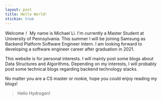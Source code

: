 ```yaml
---
layout: post
title: Hello World!
stickie: true
---
```


Welcome！
My name is Michael Li. I'm currently a Master Student at University of Pennsylvania. This summer I will be joining Samsung as Backend Platform Software Engineer Intern. I am looking forward to developing a software engineer career after graduation in 2021.

This website is for personal interests. I will mainly post some blogs about Data Structures and Algorithms. Depending on my interests, I will probably post some technical blogs regarding backend technology stacks.

No matter you are a CS master or rookie, hope you could enjoy reading my blogs!

> Hello Hydrogen!
